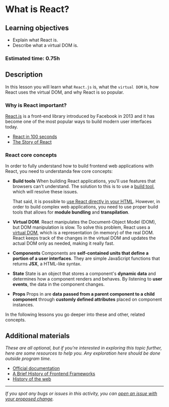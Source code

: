 # What is React?

## Learning objectives

- Explain what React is.
- Describe what a virtual DOM is.

### Estimated time: 0.75h

## Description

In this lesson you will learn what `React.js` is, what the `virtual DOM` is, how React uses the virtual DOM, and why React is so popular.

### Why is React important?

[React.js](https://reactjs.org/) is a front-end library introduced by Facebook in 2013 and it has become one of the most popular ways to build modern user interfaces today.

- [React in 100 seconds](https://www.youtube.com/watch?v=Tn6-PIqc4UM)
- [The Story of React](https://www.youtube.com/watch?v=Wm_xI7KntDs)

### React core concepts

In order to fully understand how to build frontend web applications with React, you need to understanda few core concepts:

- **Build tools**
  When building React applications, you'll use features that browsers can't understand. The solution to this is to use a [build tool](https://www.youtube.com/watch?v=V5qvWl-O-zE), which will resolve these issues.

  That said, it is possible to [use React directly in your HTML](https://reactjs.org/docs/add-react-to-a-website.html). However, in order to build complex web applications, you need to use proper build tools that allows for **module bundling** and **transpilation**.

- **Virtual DOM**.
  React manipulates the Document-Object Model (DOM), but DOM manipulation is slow. To solve this problem, React uses a [virtual DOM](https://www.youtube.com/watch?v=rysTbzKOEO0), which is a representation (in memory) of the real DOM. React keeps track of the changes in the virtual DOM and updates the actual DOM only as needed, making it really fast.

- **Components**
  Components are **self-contained units that define a portion of a user interfaces**. They are simple JavaScript functions that returns **JSX**, a HTML-like syntax.

- **State**
  State is an object that stores a component's **dynamic data** and determines how a component renders and behaves. By listening to **user events**, the data in the component changes.

- **Props**
  Props in are **data passed from a parent component to a child component** through **customly defined attributes** placed on component instances.

In the following lessons you go deeper into these and other, related concepts.

## Additional materials

_These are all optional, but if you're interested in exploring this topic further, here are some resources to help you. Any exploration here should be done outside program time._

- [Official documentation](https://reactjs.org/)
- [A Brief History of Frontend Frameworks](https://www.youtube.com/watch?v=Kzeog8yTFaE)
- [History of the web](https://react.gg/visualized#history-of-the-web)

---

_If you spot any bugs or issues in this activity, you can [open an issue with your proposed change](https://github.com/microverseinc/curriculum-transversal-skills/blob/main/git-github/articles/open_issue.md)._
